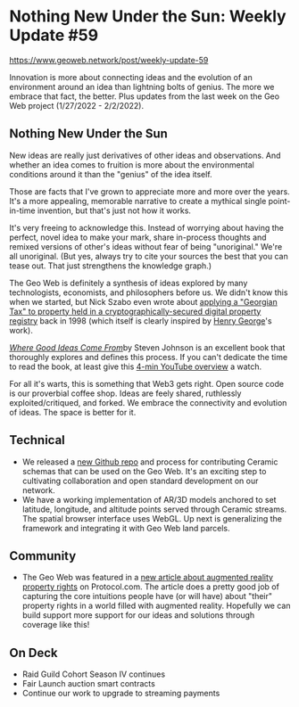 # Nothing New Under the Sun: Weekly Update #59

https://www.geoweb.network/post/weekly-update-59

Innovation is more about connecting ideas and the evolution of an environment around an idea than lightning bolts of genius. The more we embrace that fact, the better. Plus updates from the last week on the Geo Web project (1/27/2022 - 2/2/2022).

## Nothing New Under the Sun

New ideas are really just derivatives of other ideas and observations. And whether an idea comes to fruition is more about the environmental conditions around it than the &quot;genius&quot; of the idea itself.

Those are facts that I&#39;ve grown to appreciate more and more over the years. It&#39;s a more appealing, memorable narrative to create a mythical single point-in-time invention, but that&#39;s just not how it works.

It&#39;s very freeing to acknowledge this. Instead of worrying about having the perfect, novel idea to make your mark, share in-process thoughts and remixed versions of other&#39;s ideas without fear of being &quot;unoriginal.&quot; We&#39;re all unoriginal. (But yes, always try to cite your sources the best that you can tease out. That just strengthens the knowledge graph.)

The Geo Web is definitely a synthesis of ideas explored by many technologists, economists, and philosophers before us. We didn&#39;t know this when we started, but Nick Szabo even wrote about [applying a &quot;Georgian Tax&quot; to property held in a cryptographically-secured digital property registry](https://nakamotoinstitute.org/secure-property-titles/) back in 1998 (which itself is clearly inspired by [Henry George](https://en.wikipedia.org/wiki/Henry_George)&#39;s work).

[_Where Good Ideas Come From_](https://www.amazon.com/dp/B003ZK58TA/ref=dp-kindle-redirect?_encoding=UTF8&amp;btkr=1)by Steven Johnson is an excellent book that thoroughly explores and defines this process. If you can&#39;t dedicate the time to read the book, at least give this [4-min YouTube overview](https://www.youtube.com/watch?v=NugRZGDbPFU) a watch.

For all it&#39;s warts, this is something that Web3 gets right. Open source code is our proverbial coffee shop. Ideas are feely shared, ruthlessly exploited/critiqued, and forked. We embrace the connectivity and evolution of ideas. The space is better for it.

## Technical

- We released a [new Github repo](https://github.com/Geo-Web-Project/datamodels) and process for contributing Ceramic schemas that can be used on the Geo Web. It&#39;s an exciting step to cultivating collaboration and open standard development on our network.
- We have a working implementation of AR/3D models anchored to set latitude, longitude, and altitude points served through Ceramic streams. The spatial browser interface uses WebGL. Up next is generalizing the framework and integrating it with Geo Web land parcels.

## Community

- The Geo Web was featured in a [new article about augmented reality property rights](https://www.protocol.com/entertainment/upland-augmented-reality-real-estate) on Protocol.com. The article does a pretty good job of capturing the core intuitions people have (or will have) about &quot;their&quot; property rights in a world filled with augmented reality. Hopefully we can build support more support for our ideas and solutions through coverage like this!

## On Deck

- Raid Guild Cohort Season IV continues
- Fair Launch auction smart contracts
- Continue our work to upgrade to streaming payments
